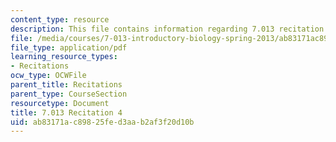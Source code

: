 ```yaml
---
content_type: resource
description: This file contains information regarding 7.013 recitation 4.
file: /media/courses/7-013-introductory-biology-spring-2013/ab83171ac89825fed3aab2af3f20d10b_MIT7_013S12_Recitation_4.pdf
file_type: application/pdf
learning_resource_types:
- Recitations
ocw_type: OCWFile
parent_title: Recitations
parent_type: CourseSection
resourcetype: Document
title: 7.013 Recitation 4
uid: ab83171a-c898-25fe-d3aa-b2af3f20d10b
---
```

